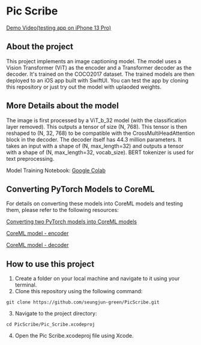 # Pic Scribe

[Demo Video(testing app on iPhone 13 Pro)](https://x.com/i/status/1797300456185864329)

## About the project
This project implements an image captioning model. The model uses a Vision Transformer (ViT) as the encoder and a Transformer decoder as the decoder. It's trained on the COCO2017 dataset. The trained models are then deployed to an iOS app built with SwiftUI. You can test the app by cloning this repository or just try out the model with uplaoded weights.

## More Details about the model
The image is first processed by a ViT_b_32 model (with the classification layer removed). This outputs a tensor of size (N, 768). This tensor is then reshaped to (N, 32, 768) to be compatible with the CrossMultiHeadAttention block in the decoder. The decoder itself has 44.3 million parameters. It takes an input with a shape of (N, max_length=32) and outputs a tensor with a shape of (N, max_length=32, vocab_size). BERT tokenizer is used for text preprocessing.

Model Training Notebook: [Google Colab](https://github.com/seungjun-green/PicScribe/blob/master/Make%20Image%20Captioner%20Model.ipynb)

## Converting PyTorch Models to CoreML
For details on converting these models into CoreML models and testing them, please refer to the following resources:

[Converting two PyTorch models into CoreML models](https://github.com/seungjun-green/PicScribe/blob/master/Convert_PyTorch_Models_to_CoreML_Models.ipynb)

[CoreML model - encoder](https://github.com/seungjun-green/PicScribe/tree/master/Pic%20Scribe/Pic%20Scribe/VIT_iOS_Encoder_v10.mlpackage)

[CoreML model - decoder](https://github.com/seungjun-green/PicScribe/tree/master/Pic%20Scribe/Pic%20Scribe/iOS_Decoder_V14.mlpackage)

## How to use this project

1. Create a folder on your local machine and navigate to it using your terminal.
2. Clone this repository using the following command:
```
git clone https://github.com/seungjun-green/PicScribe.git
```
3. Navigate to the project directory:
```
cd PicScribe/Pic_Scribe.xcodeproj
```
4. Open the Pic Scribe.xcodeproj file using Xcode.

